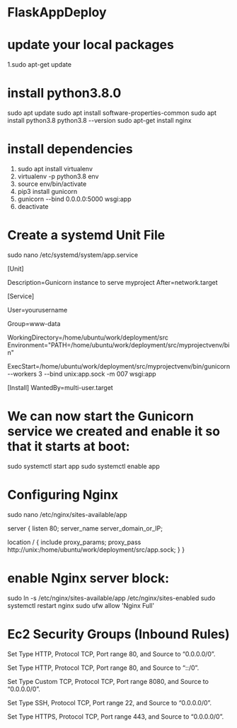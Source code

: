 # FlaskAppDeploy

# update your local packages 
1.sudo apt-get update

# install python3.8.0

sudo apt update
sudo apt install software-properties-common
sudo apt install python3.8
python3.8 --version
sudo apt-get install nginx

# install dependencies

1. sudo apt install virtualenv
2. virtualenv -p python3.8 env
3. source env/bin/activate
4. pip3 install gunicorn
5. gunicorn --bind 0.0.0.0:5000 wsgi:app
6. deactivate

#  Create a systemd Unit File
sudo nano /etc/systemd/system/app.service

[Unit]

Description=Gunicorn instance to serve myproject
After=network.target

[Service]

User=yourusername

Group=www-data

WorkingDirectory=/home/ubuntu/work/deployment/src
Environment="PATH=/home/ubuntu/work/deployment/src/myprojectvenv/bin"

ExecStart=/home/ubuntu/work/deployment/src/myprojectvenv/bin/gunicorn --workers 3 --bind unix:app.sock -m 007 wsgi:app

[Install]
WantedBy=multi-user.target

# We can now start the Gunicorn service we created and enable it so that it starts at boot:
sudo systemctl start app
sudo systemctl enable app

# Configuring Nginx
sudo nano /etc/nginx/sites-available/app

server {
    listen 80;
    server_name server_domain_or_IP;

location / {
  include proxy_params;
  proxy_pass http://unix:/home/ubuntu/work/deployment/src/app.sock;
    }
}

# enable Nginx server block:
sudo ln -s /etc/nginx/sites-available/app /etc/nginx/sites-enabled
sudo systemctl restart nginx
sudo ufw allow 'Nginx Full'

# Ec2 Security Groups (Inbound Rules)
Set Type HTTP, Protocol TCP, Port range 80, and Source to “0.0.0.0/0”.

Set Type HTTP, Protocol TCP, Port range 80, and Source to “::/0”.

Set Type Custom TCP, Protocol TCP, Port range 8080, and Source to “0.0.0.0/0”.

Set Type SSH, Protocol TCP, Port range 22, and Source to “0.0.0.0/0”.

Set Type HTTPS, Protocol TCP, Port range 443, and Source to “0.0.0.0/0”.
